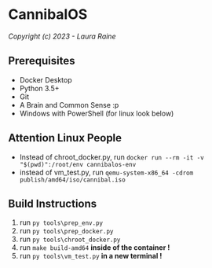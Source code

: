 # CannibalOS
*Copyright (c) 2023 - Laura Raine*

## Prerequisites
* Docker Desktop
* Python 3.5+
* Git
* A Brain and Common Sense :p
* Windows with PowerShell (for linux look below)

## Attention Linux People
* Instead of chroot_docker.py, run `docker run --rm -it -v "$(pwd)":/root/env cannibalos-env`
* instead of vm_test.py, run `qemu-system-x86_64 -cdrom publish/amd64/iso/cannibal.iso`

## Build Instructions
1. run `py tools\prep_env.py`
2. run `py tools\prep_docker.py`
3. run `py tools\chroot_docker.py`
4. run `make build-amd64` **inside of the container !**
5. run `py tools\vm_test.py` **in a new terminal !**

